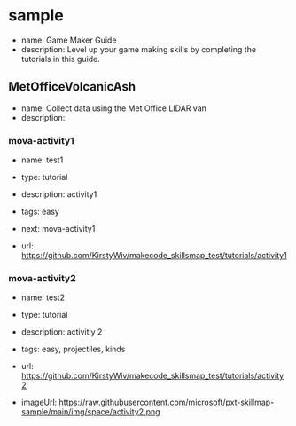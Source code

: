 # sample
* name: Game Maker Guide
* description: Level up your game making skills by completing the tutorials in this guide.
 
## MetOfficeVolcanicAsh
* name: Collect data using the Met Office LIDAR van
* description: 

### mova-activity1

* name: test1
* type: tutorial
* description: activity1
* tags: easy
* next: mova-activity1

* url: https://github.com/KirstyWiv/makecode_skillsmap_test/tutorials/activity1

### mova-activity2

* name: test2
* type: tutorial
* description: activitiy 2
* tags: easy, projectiles, kinds

* url: https://github.com/KirstyWiv/makecode_skillsmap_test/tutorials/activity2
* imageUrl: https://raw.githubusercontent.com/microsoft/pxt-skillmap-sample/main/img/space/activity2.png

